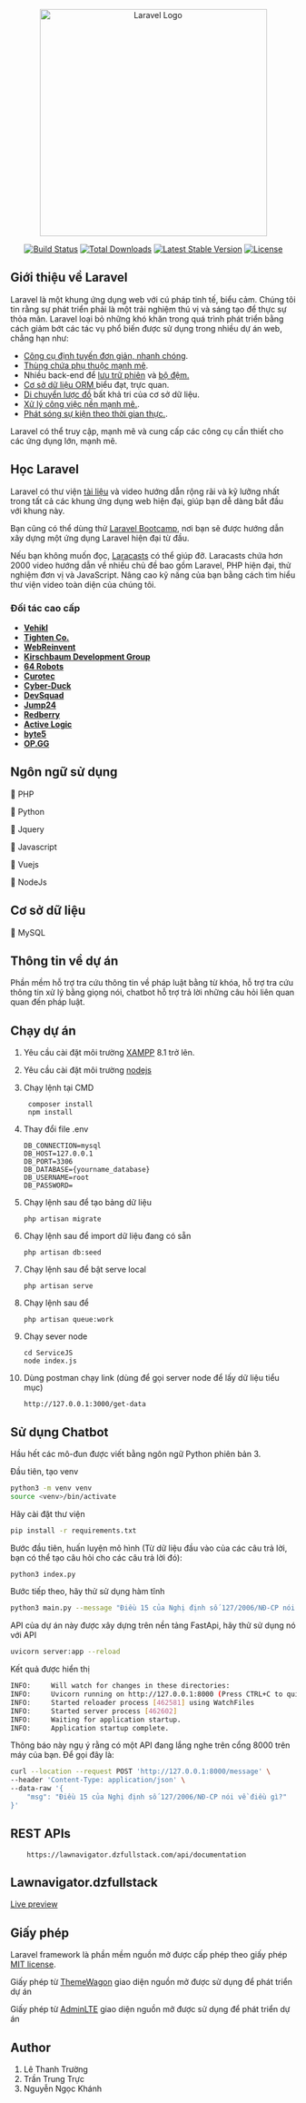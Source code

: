 <p align="center"><a href="https://laravel.com" target="_blank"><img src="https://raw.githubusercontent.com/laravel/art/master/logo-lockup/5%20SVG/2%20CMYK/1%20Full%20Color/laravel-logolockup-cmyk-red.svg" width="400" alt="Laravel Logo"></a></p>

<p align="center">
<a href="https://github.com/laravel/framework/actions"><img src="https://github.com/laravel/framework/workflows/tests/badge.svg" alt="Build Status"></a>
<a href="https://packagist.org/packages/laravel/framework"><img src="https://img.shields.io/packagist/dt/laravel/framework" alt="Total Downloads"></a>
<a href="https://packagist.org/packages/laravel/framework"><img src="https://img.shields.io/packagist/v/laravel/framework" alt="Latest Stable Version"></a>
<a href="https://packagist.org/packages/laravel/framework"><img src="https://img.shields.io/packagist/l/laravel/framework" alt="License"></a>
</p>

## Giới thiệu về Laravel

Laravel là một khung ứng dụng web với cú pháp tinh tế, biểu cảm. Chúng tôi tin rằng sự phát triển phải là một trải nghiệm thú vị và sáng tạo để thực sự thỏa mãn. Laravel loại bỏ những khó khăn trong quá trình phát triển bằng cách giảm bớt các tác vụ phổ biến được sử dụng trong nhiều dự án web, chẳng hạn như:

- [Công cụ định tuyến đơn giản, nhanh chóng](https://laravel.com/docs/routing).
- [Thùng chứa phụ thuộc mạnh mẽ](https://laravel.com/docs/container).
- Nhiều back-end để [lưu trữ phiên](https://laravel.com/docs/session) và [bộ đệm.](https://laravel.com/docs/cache)
- [Cơ sở dữ liệu ORM ](https://laravel.com/docs/eloquent) biểu đạt, trực quan.
- [Di chuyển lược đồ](https://laravel.com/docs/migrations) bất khả tri của cơ sở dữ liệu.
- [Xử lý công việc nền mạnh mẽ.](https://laravel.com/docs/queues).
- [Phát sóng sự kiện theo thời gian thực.](https://laravel.com/docs/broadcasting).

Laravel có thể truy cập, mạnh mẽ và cung cấp các công cụ cần thiết cho các ứng dụng lớn, mạnh mẽ.

## Học Laravel

Laravel có thư viện [tài liệu](https://laravel.com/docs) và video hướng dẫn rộng rãi và kỹ lưỡng nhất trong tất cả các khung ứng dụng web hiện đại, giúp bạn dễ dàng bắt đầu với khung này.

Bạn cũng có thể dùng thử [Laravel Bootcamp](https://bootcamp.laravel.com), nơi bạn sẽ được hướng dẫn xây dựng một ứng dụng Laravel hiện đại từ đầu.

Nếu bạn không muốn đọc, [Laracasts](https://laracasts.com) có thể giúp đỡ. Laracasts chứa hơn 2000 video hướng dẫn về nhiều chủ đề bao gồm Laravel, PHP hiện đại, thử nghiệm đơn vị và JavaScript. Nâng cao kỹ năng của bạn bằng cách tìm hiểu thư viện video toàn diện của chúng tôi.

### Đối tác cao cấp

- **[Vehikl](https://vehikl.com/)**
- **[Tighten Co.](https://tighten.co)**
- **[WebReinvent](https://webreinvent.com/)**
- **[Kirschbaum Development Group](https://kirschbaumdevelopment.com)**
- **[64 Robots](https://64robots.com)**
- **[Curotec](https://www.curotec.com/services/technologies/laravel/)**
- **[Cyber-Duck](https://cyber-duck.co.uk)**
- **[DevSquad](https://devsquad.com/hire-laravel-developers)**
- **[Jump24](https://jump24.co.uk)**
- **[Redberry](https://redberry.international/laravel/)**
- **[Active Logic](https://activelogic.com)**
- **[byte5](https://byte5.de)**
- **[OP.GG](https://op.gg)**
## Ngôn ngữ sử dụng

🔑 PHP

🔑 Python

🔑 Jquery

🔑 Javascript

🔑 Vuejs

🔑 NodeJs

## Cơ sở dữ liệu

🔑 MySQL
## Thông tin về dự án
Phần mềm hỗ trợ tra cứu thông tin về pháp luật bằng từ khóa, hỗ trợ tra cứu thông tin xử lý bằng giọng nói, chatbot hỗ trợ trả lời những câu hỏi liên quan quan đến pháp luật.


## Chạy dự án
1. Yêu cầu cài đặt môi trường [XAMPP](https://www.apachefriends.org/download.html) 8.1 trở lên.

2. Yêu cầu cài đặt môi trường [nodejs](https://nodejs.org/en) 
3. Chạy lệnh tại CMD

        composer install
	    npm install   

4.  Thay đổi file .env

        DB_CONNECTION=mysql
        DB_HOST=127.0.0.1
        DB_PORT=3306
        DB_DATABASE={yourname_database}
        DB_USERNAME=root
        DB_PASSWORD=
5.  Chạy lệnh sau để tạo bảng dữ liệu

        php artisan migrate

6.  Chạy lệnh sau để import dữ liệu đang có sẵn

        php artisan db:seed

7.  Chạy lệnh sau để bật serve local

        php artisan serve

8.  Chạy lệnh sau để

        php artisan queue:work
9.  Chạy sever node

        cd ServiceJS
        node index.js
10. Dùng postman chạy link (dùng để gọi server node để lấy dữ liệu tiểu mục)

        http://127.0.0.1:3000/get-data
## Sử dụng Chatbot
Hầu hết các mô-đun được viết bằng ngôn ngữ Python phiên bản 3.

Đầu tiên, tạo venv
```sh
python3 -m venv venv
source <venv>/bin/activate
```
Hãy cài đặt thư viện
```sh
pip install -r requirements.txt
```
Bước đầu tiên, huấn luyện mô hình (Từ dữ liệu đầu vào của các câu trả lời, bạn có thể tạo câu hỏi cho các câu trả lời đó):
```sh
python3 index.py
```
Bước tiếp theo, hãy thử sử dụng hàm tĩnh
```sh
python3 main.py --message "Điều 15 của Nghị định số 127/2006/NĐ-CP nói về điều gì?"
```
API của dự án này được xây dựng trên nền tảng FastApi, hãy thử sử dụng nó với API
```sh
uvicorn server:app --reload 
```
Kết quả được hiển thị
```sh
INFO:     Will watch for changes in these directories: 
INFO:     Uvicorn running on http://127.0.0.1:8000 (Press CTRL+C to quit)
INFO:     Started reloader process [462581] using WatchFiles
INFO:     Started server process [462602]
INFO:     Waiting for application startup.
INFO:     Application startup complete.
```
Thông báo này ngụ ý rằng có một API đang lắng nghe trên cổng 8000 trên máy của bạn. Để gọi đây là:
```sh
curl --location --request POST 'http://127.0.0.1:8000/message' \
--header 'Content-Type: application/json' \
--data-raw '{
    "msg": "Điều 15 của Nghị định số 127/2006/NĐ-CP nói về điều gì?"
}'
```
## REST APIs
        https://lawnavigator.dzfullstack.com/api/documentation

## Lawnavigator.dzfullstack
   [Live preview](https://lawnavigator.dzfullstack.com/)
## Giấy phép

Laravel framework là phần mềm nguồn mở được cấp phép theo giấy phép [MIT license](https://opensource.org/licenses/MIT).

Giấy phép từ [ThemeWagon](https://themewagon.com/license/) giao diện nguồn mở được sử dụng để phát triển dự án

Giấy phép từ [AdminLTE](https://adminlte.io/docs/3.0/license.html) giao diện nguồn mở được sử dụng để phát triển dự án

## Author
1.  Lê Thanh Trường
2.  Trần Trung Trực
3.  Nguyễn Ngọc Khánh

